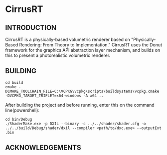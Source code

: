 # CirrusRT

## INTRODUCTION
CirrusRT is a physically-based volumetric renderer based on "Physically-Based Rendering: From Theory to Implementation." CirrusRT uses the Donut framework for the graphics API abstraction layer mechanism, and builds on this to present a photorealistic volumetric renderer.

## BUILDING
```
cd build
cmake -DCMAKE_TOOLCHAIN_FILE=C:\VCPKG\vcpkg\scripts\buildsystems\vcpkg.cmake -DVCPKG_TARGET_TRIPLET=x64-windows -A x64 ..
```
After building the project and before running, enter this on the command line(powershell):
```
cd bin/Debug
./ShaderMake.exe -p DXIL --binary -c ../../shader/shader.cfg -o ../../build/Debug/shader/dxil --compiler <path/to/dxc.exe> --outputExt .bin
```

## ACKNOWLEDGEMENTS